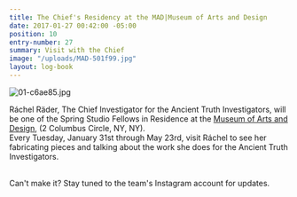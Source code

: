 ```yaml
---
title: The Chief's Residency at the MAD|Museum of Arts and Design
date: 2017-01-27 00:42:00 -05:00
position: 10
entry-number: 27
summary: Visit with the Chief
image: "/uploads/MAD-501f99.jpg"
layout: log-book
---
```


![01-c6ae85.jpg](/uploads/01-c6ae85.jpg)

Ráchel Räder, The Chief Investigator for the Ancient Truth Investigators, will be one of the Spring Studio Fellows in Residence at the [Museum of Arts and Design](http://www.madmuseum.org/), (2 Columbus Circle, NY, NY).\
Every Tuesday, January 31st through May 23rd, visit Ráchel to see her fabricating pieces and talking about the work she does for the Ancient Truth Investigators.

\
Can't make it? Stay tuned to the team's Instagram account for updates.